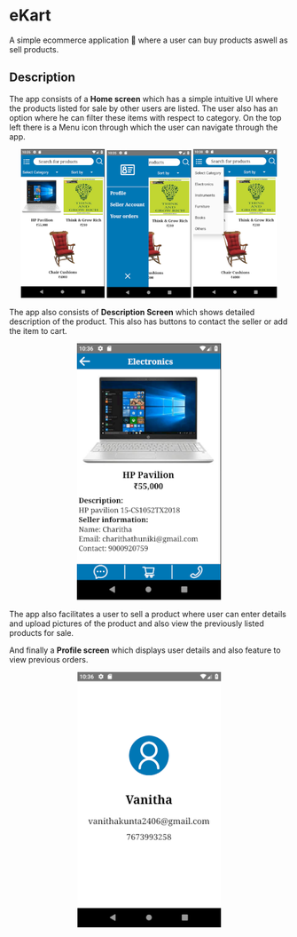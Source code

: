 # eKart

A simple ecommerce application :shopping_cart: where a user can buy products aswell as sell products.


## Description

The app consists of a **Home screen** which has a simple intuitive UI where the products listed for sale by other users are listed. The user also has an option where he can filter these items with respect to category. On the top left there is a Menu icon through which the user can navigate through the app.

<p align="center">
  <img width="30%" src="https://github.com/VanithaKunta/eKart/blob/master/screenshots/Home1.png"/>
  <img width="30%" src="https://github.com/VanithaKunta/eKart/blob/master/screenshots/Home2.png"/>
  <img width="30%" src="https://github.com/VanithaKunta/eKart/blob/master/screenshots/Home3.png"/>
</p>

The app also consists of **Description Screen** which shows detailed description of the product. This also has buttons to contact the seller or add the item to cart.

<p align="center">
  <img src="https://github.com/VanithaKunta/eKart/blob/master/screenshots/Description.png"/>
</p>

The app also facilitates a user to sell a product where user can enter details and upload pictures of the product and also view the previously listed products for sale.

And finally a **Profile screen** which displays user details and also feature to view previous orders. 

<p align="center">
  <img src="https://github.com/VanithaKunta/eKart/blob/master/screenshots/Profile.png"/>
</p>
